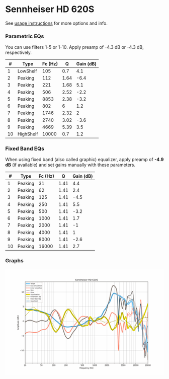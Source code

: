 # Sennheiser HD 620S
See [usage instructions](https://github.com/jaakkopasanen/AutoEq#usage) for more options and info.

### Parametric EQs
You can use filters 1-5 or 1-10. Apply preamp of -4.3 dB or -4.3 dB, respectively.

|   # | Type      |   Fc (Hz) |    Q |   Gain (dB) |
|-----|-----------|-----------|------|-------------|
|   1 | LowShelf  |       105 | 0.7  |         4.1 |
|   2 | Peaking   |       112 | 1.64 |        -6.4 |
|   3 | Peaking   |       221 | 1.68 |         5.1 |
|   4 | Peaking   |       506 | 2.52 |        -2.2 |
|   5 | Peaking   |      8853 | 2.38 |        -3.2 |
|   6 | Peaking   |       802 | 6    |         1.2 |
|   7 | Peaking   |      1746 | 2.32 |         2   |
|   8 | Peaking   |      2740 | 3.02 |        -3.6 |
|   9 | Peaking   |      4669 | 5.39 |         3.5 |
|  10 | HighShelf |     10000 | 0.7  |         1.2 |

### Fixed Band EQs
When using fixed band (also called graphic) equalizer, apply preamp of **-4.9 dB** (if available) and set gains manually with these parameters.

|   # | Type    |   Fc (Hz) |    Q |   Gain (dB) |
|-----|---------|-----------|------|-------------|
|   1 | Peaking |        31 | 1.41 |         4.4 |
|   2 | Peaking |        62 | 1.41 |         2.4 |
|   3 | Peaking |       125 | 1.41 |        -4.5 |
|   4 | Peaking |       250 | 1.41 |         5.5 |
|   5 | Peaking |       500 | 1.41 |        -3.2 |
|   6 | Peaking |      1000 | 1.41 |         1.7 |
|   7 | Peaking |      2000 | 1.41 |        -1   |
|   8 | Peaking |      4000 | 1.41 |         1   |
|   9 | Peaking |      8000 | 1.41 |        -2.6 |
|  10 | Peaking |     16000 | 1.41 |         2.7 |

### Graphs
![](./Sennheiser%20HD%20620S.png)

